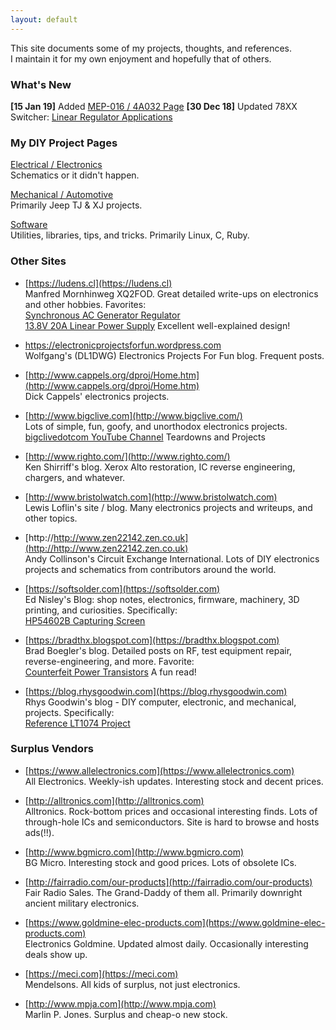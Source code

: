 ```yaml
---
layout: default
---
```

This site documents some of my projects, thoughts, and references.  
I maintain it for my own enjoyment and hopefully that of others.

### What's New
**[15 Jan 19]** Added [MEP-016 / 4A032 Page](/pages/mechanical/MEP-016/index.md)
**[30 Dec 18]** Updated 78XX Switcher: [Linear Regulator Applications](/pages/electronics/linear-reg-apps.md)  

### My DIY Project Pages
[Electrical / Electronics](./pages/electronics/index.md)<br/>
Schematics or it didn't happen.<br/>

[Mechanical / Automotive](./pages/mechanical/index.md)<br/>
Primarily Jeep TJ & XJ projects.<br/>

[Software](./pages/software/index.md)<br/>
Utilities, libraries, tips, and tricks. Primarily Linux, C, Ruby.<br/>

### Other Sites
* [https://ludens.cl](https://ludens.cl)<br/>
Manfred Mornhinweg XQ2FOD. Great detailed write-ups on electronics and other hobbies. Favorites:<br/>
[Synchronous AC Generator Regulator](https://ludens.cl/Electron/AVR/AVR.html)<br/>
[13.8V 20A Linear Power Supply](https://ludens.cl/Electron/Ps20/Ps20.html) Excellent well-explained design!

* https://electronicprojectsforfun.wordpress.com<br/>
Wolfgang's (DL1DWG) Electronics Projects For Fun blog. Frequent posts.

* [http://www.cappels.org/dproj/Home.htm](http://www.cappels.org/dproj/Home.htm)  
  Dick Cappels' electronics projects.

* [http://www.bigclive.com](http://www.bigclive.com/)<br/>
Lots of simple, fun, goofy, and unorthodox electronics projects.  
[bigclivedotcom YouTube Channel](https://www.youtube.com/user/bigclivedotcom/videos) Teardowns and Projects

* [http://www.righto.com/](http://www.righto.com/)<br/>
Ken Shirriff's blog. Xerox Alto restoration, IC reverse engineering, chargers, and whatever.

* [http://www.bristolwatch.com](http://www.bristolwatch.com)<br/>
Lewis Loflin's site / blog. Many electronics projects and writeups, and other topics.

* [http://http://www.zen22142.zen.co.uk](http://http://www.zen22142.zen.co.uk)<br/>
Andy Collinson's Circuit Exchange International. Lots of DIY electronics projects and schematics from contributors around the world.

* [https://softsolder.com](https://softsolder.com)<br/>
Ed Nisley's Blog: shop notes, electronics, firmware, machinery, 3D printing, and curiosities. Specifically:<br/>
[HP54602B Capturing Screen](https://softsolder.com/2009/10/16/hp-54602b-oscilloscope-capturing-screen-images-therefrom)

* [https://bradthx.blogspot.com](https://bradthx.blogspot.com)<br/>
Brad Boegler's blog. Detailed posts on RF, test equipment repair, reverse-engineering, and more. Favorite:<br/>
[Counterfeit Power Transistors](https://bradthx.blogspot.com/2016/04/counterfeit-2n3055-transistors-from-ebay.html) A fun read!

* [https://blog.rhysgoodwin.com](https://blog.rhysgoodwin.com)<br/>
Rhys Goodwin's blog - DIY computer, electronic, and mechanical, projects. Specifically:<br/>
[Reference LT1074 Project](https://blog.rhysgoodwin.com/tag/lt1074)

### Surplus Vendors
* [https://www.allelectronics.com](https://www.allelectronics.com)<br/>
All Electronics. Weekly-ish updates. Interesting stock and decent prices.

* [http://alltronics.com](http://alltronics.com)<br/>
Alltronics. Rock-bottom prices and occasional interesting finds. Lots of through-hole ICs and semiconductors. Site is hard to browse and hosts ads(!!).

* [http://www.bgmicro.com](http://www.bgmicro.com)<br/>
BG Micro. Interesting stock and good prices. Lots of obsolete ICs.

* [http://fairradio.com/our-products](http://fairradio.com/our-products)<br/>
Fair Radio Sales. The Grand-Daddy of them all. Primarily downright ancient military electronics.

* [https://www.goldmine-elec-products.com](https://www.goldmine-elec-products.com)<br/>
Electronics Goldmine. Updated almost daily. Occasionally interesting deals show up.

* [https://meci.com](https://meci.com)<br/>
Mendelsons. All kids of surplus, not just electronics.

* [http://www.mpja.com](http://www.mpja.com)<br/>
Marlin P. Jones. Surplus and cheap-o new stock.
